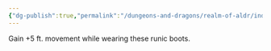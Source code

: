 ```yaml
---
{"dg-publish":true,"permalink":"/dungeons-and-dragons/realm-of-aldr/index/artifacts/featherlight-boots/"}
---
```


Gain +5 ft. movement while wearing these runic boots.